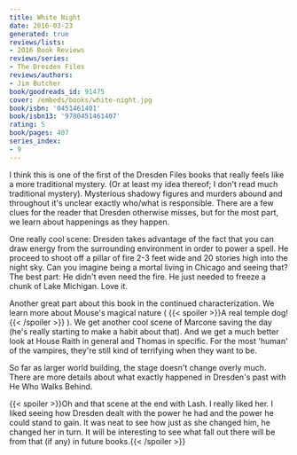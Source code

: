 ```yaml
---
title: White Night
date: 2016-03-23
generated: true
reviews/lists:
- 2016 Book Reviews
reviews/series:
- The Dresden Files
reviews/authors:
- Jim Butcher
book/goodreads_id: 91475
cover: /embeds/books/white-night.jpg
book/isbn: '0451461401'
book/isbn13: '9780451461407'
rating: 5
book/pages: 407
series_index:
- 9
---
```

I think this is one of the first of the Dresden Files books that really feels like a more traditional mystery. (Or at least my idea thereof; I don't read much traditional mystery). Mysterious shadowy figures and murders abound and throughout it's unclear exactly who/what is responsible. There are a few clues for the reader that Dresden otherwise misses, but for the most part, we learn about happenings as they happen.  

One really cool scene: Dresden takes advantage of the fact that you can draw energy from the surrounding environment in order to power a spell. He proceed to shoot off a pillar of fire 2-3 feet wide and 20 stories high into the night sky. Can you imagine being a mortal living in Chicago and seeing that? The best part: He didn't even need the fire. He just needed to freeze a chunk of Lake Michigan. Love it.  

<!--more-->

Another great part about this book in the continued characterization. We learn more about Mouse's magical nature (  {{< spoiler >}}A real temple dog!{{< /spoiler >}}  ). We get another cool scene of Marcone saving the day (he's really starting to make a habit about that). And we get a much better look at House Raith in general and Thomas in specific. For the most 'human' of the vampires, they're still kind of terrifying when they want to be.  

So far as larger world building, the stage doesn't change overly much. There are more details about what exactly happened in Dresden's past with He Who Walks Behind.  

{{< spoiler >}}Oh and that scene at the end with Lash. I really liked her. I liked seeing how Dresden dealt with the power he had and the power he could stand to gain. It was neat to see how just as she changed him, he changed her in turn. It will be interesting to see what fall out there will be from that (if any) in future books.{{< /spoiler >}}
